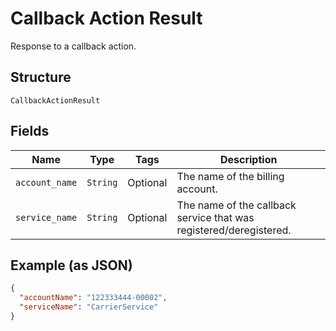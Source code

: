
# Callback Action Result

Response to a callback action.

## Structure

`CallbackActionResult`

## Fields

| Name | Type | Tags | Description |
|  --- | --- | --- | --- |
| `account_name` | `String` | Optional | The name of the billing account. |
| `service_name` | `String` | Optional | The name of the callback service that was registered/deregistered. |

## Example (as JSON)

```json
{
  "accountName": "122333444-00002",
  "serviceName": "CarrierService"
}
```

